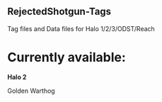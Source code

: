 ## RejectedShotgun-Tags
Tag files and Data files for Halo 1/2/3/ODST/Reach

# Currently available:

**Halo 2**

Golden Warthog

